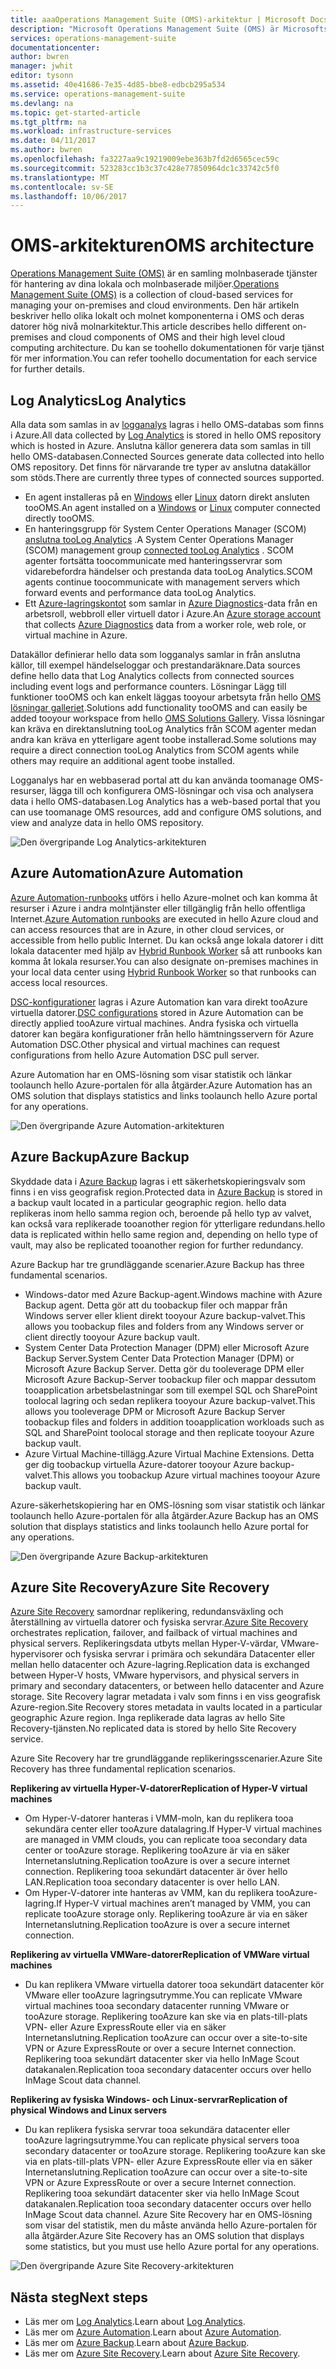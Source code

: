 ```yaml
---
title: aaaOperations Management Suite (OMS)-arkitektur | Microsoft Docs
description: "Microsoft Operations Management Suite (OMS) är Microsofts molnbaserade IT-hanteringslösning som hjälper dig att hantera och skydda din lokala och molnbaserade infrastruktur.  Den här artikeln anger hello olika tjänster som ingår i OMS och innehåller länkar tootheir detaljerad innehåll."
services: operations-management-suite
documentationcenter: 
author: bwren
manager: jwhit
editor: tysonn
ms.assetid: 40e41686-7e35-4d85-bbe8-edbcb295a534
ms.service: operations-management-suite
ms.devlang: na
ms.topic: get-started-article
ms.tgt_pltfrm: na
ms.workload: infrastructure-services
ms.date: 04/11/2017
ms.author: bwren
ms.openlocfilehash: fa3227aa9c19219009ebe363b7fd2d6565cec59c
ms.sourcegitcommit: 523283cc1b3c37c428e77850964dc1c33742c5f0
ms.translationtype: MT
ms.contentlocale: sv-SE
ms.lasthandoff: 10/06/2017
---
```

# <a name="oms-architecture"></a><span data-ttu-id="b2ee9-104">OMS-arkitekturen</span><span class="sxs-lookup"><span data-stu-id="b2ee9-104">OMS architecture</span></span>
<span data-ttu-id="b2ee9-105">[Operations Management Suite (OMS)](https://azure.microsoft.com/documentation/services/operations-management-suite/) är en samling molnbaserade tjänster för hantering av dina lokala och molnbaserade miljöer.</span><span class="sxs-lookup"><span data-stu-id="b2ee9-105">[Operations Management Suite (OMS)](https://azure.microsoft.com/documentation/services/operations-management-suite/) is a collection of cloud-based services for managing your on-premises and cloud environments.</span></span>  <span data-ttu-id="b2ee9-106">Den här artikeln beskriver hello olika lokalt och molnet komponenterna i OMS och deras datorer hög nivå molnarkitektur.</span><span class="sxs-lookup"><span data-stu-id="b2ee9-106">This article describes hello different on-premises and cloud components of OMS and their high level cloud computing architecture.</span></span>  <span data-ttu-id="b2ee9-107">Du kan se toohello dokumentationen för varje tjänst för mer information.</span><span class="sxs-lookup"><span data-stu-id="b2ee9-107">You can refer toohello documentation for each service for further details.</span></span>

## <a name="log-analytics"></a><span data-ttu-id="b2ee9-108">Log Analytics</span><span class="sxs-lookup"><span data-stu-id="b2ee9-108">Log Analytics</span></span>
<span data-ttu-id="b2ee9-109">Alla data som samlas in av [logganalys](https://azure.microsoft.com/documentation/services/log-analytics/) lagras i hello OMS-databas som finns i Azure.</span><span class="sxs-lookup"><span data-stu-id="b2ee9-109">All data collected by [Log Analytics](https://azure.microsoft.com/documentation/services/log-analytics/) is stored in hello OMS repository which is hosted in Azure.</span></span>  <span data-ttu-id="b2ee9-110">Anslutna källor generera data som samlas in till hello OMS-databasen.</span><span class="sxs-lookup"><span data-stu-id="b2ee9-110">Connected Sources generate data collected into hello OMS repository.</span></span>  <span data-ttu-id="b2ee9-111">Det finns för närvarande tre typer av anslutna datakällor som stöds.</span><span class="sxs-lookup"><span data-stu-id="b2ee9-111">There are currently three types of connected sources supported.</span></span>

* <span data-ttu-id="b2ee9-112">En agent installeras på en [Windows](../log-analytics/log-analytics-windows-agents.md) eller [Linux](../log-analytics/log-analytics-linux-agents.md) datorn direkt ansluten tooOMS.</span><span class="sxs-lookup"><span data-stu-id="b2ee9-112">An agent installed on a [Windows](../log-analytics/log-analytics-windows-agents.md) or [Linux](../log-analytics/log-analytics-linux-agents.md) computer connected directly tooOMS.</span></span>
* <span data-ttu-id="b2ee9-113">En hanteringsgrupp för System Center Operations Manager (SCOM) [anslutna tooLog Analytics](../log-analytics/log-analytics-om-agents.md) .</span><span class="sxs-lookup"><span data-stu-id="b2ee9-113">A System Center Operations Manager (SCOM) management group [connected tooLog Analytics](../log-analytics/log-analytics-om-agents.md) .</span></span>  <span data-ttu-id="b2ee9-114">SCOM agenter fortsätta toocommunicate med hanteringsservrar som vidarebefordra händelser och prestanda data tooLog Analytics.</span><span class="sxs-lookup"><span data-stu-id="b2ee9-114">SCOM agents continue toocommunicate with management servers which forward events and performance data tooLog Analytics.</span></span>
* <span data-ttu-id="b2ee9-115">Ett [Azure-lagringskontot](../log-analytics/log-analytics-azure-storage.md) som samlar in [Azure Diagnostics](../cloud-services/cloud-services-dotnet-diagnostics.md)-data från en arbetsroll, webbroll eller virtuell dator i Azure.</span><span class="sxs-lookup"><span data-stu-id="b2ee9-115">An [Azure storage account](../log-analytics/log-analytics-azure-storage.md) that collects [Azure Diagnostics](../cloud-services/cloud-services-dotnet-diagnostics.md) data from a worker role, web role, or virtual machine in Azure.</span></span>

<span data-ttu-id="b2ee9-116">Datakällor definierar hello data som logganalys samlar in från anslutna källor, till exempel händelseloggar och prestandaräknare.</span><span class="sxs-lookup"><span data-stu-id="b2ee9-116">Data sources define hello data that Log Analytics collects from connected sources including event logs and performance counters.</span></span>  <span data-ttu-id="b2ee9-117">Lösningar Lägg till funktioner tooOMS och kan enkelt läggas tooyour arbetsyta från hello [OMS lösningar galleriet](../log-analytics/log-analytics-add-solutions.md).</span><span class="sxs-lookup"><span data-stu-id="b2ee9-117">Solutions add functionality tooOMS and can easily be added tooyour workspace from hello [OMS Solutions Gallery](../log-analytics/log-analytics-add-solutions.md).</span></span>  <span data-ttu-id="b2ee9-118">Vissa lösningar kan kräva en direktanslutning tooLog Analytics från SCOM agenter medan andra kan kräva en ytterligare agent toobe installerad.</span><span class="sxs-lookup"><span data-stu-id="b2ee9-118">Some solutions may require a direct connection tooLog Analytics from SCOM agents while others may require an additional agent toobe installed.</span></span>

<span data-ttu-id="b2ee9-119">Logganalys har en webbaserad portal att du kan använda toomanage OMS-resurser, lägga till och konfigurera OMS-lösningar och visa och analysera data i hello OMS-databasen.</span><span class="sxs-lookup"><span data-stu-id="b2ee9-119">Log Analytics has a web-based portal that you can use toomanage OMS resources, add and configure OMS solutions, and view and analyze data in hello OMS repository.</span></span>

![Den övergripande Log Analytics-arkitekturen](media/operations-management-suite-architecture/log-analytics.png)

## <a name="azure-automation"></a><span data-ttu-id="b2ee9-121">Azure Automation</span><span class="sxs-lookup"><span data-stu-id="b2ee9-121">Azure Automation</span></span>
<span data-ttu-id="b2ee9-122">[Azure Automation-runbooks](http://azure.microsoft.com/documentation/services/automation) utförs i hello Azure-molnet och kan komma åt resurser i Azure i andra molntjänster eller tillgänglig från hello offentliga Internet.</span><span class="sxs-lookup"><span data-stu-id="b2ee9-122">[Azure Automation runbooks](http://azure.microsoft.com/documentation/services/automation) are executed in hello Azure cloud and can access resources that are in Azure, in other cloud services, or accessible from hello public Internet.</span></span>  <span data-ttu-id="b2ee9-123">Du kan också ange lokala datorer i ditt lokala datacenter med hjälp av [Hybrid Runbook Worker](../automation/automation-hybrid-runbook-worker.md) så att runbooks kan komma åt lokala resurser.</span><span class="sxs-lookup"><span data-stu-id="b2ee9-123">You can also designate on-premises machines in your local data center using [Hybrid Runbook Worker](../automation/automation-hybrid-runbook-worker.md) so that runbooks can access local resources.</span></span>

<span data-ttu-id="b2ee9-124">[DSC-konfigurationer](../automation/automation-dsc-overview.md) lagras i Azure Automation kan vara direkt tooAzure virtuella datorer.</span><span class="sxs-lookup"><span data-stu-id="b2ee9-124">[DSC configurations](../automation/automation-dsc-overview.md) stored in Azure Automation can be directly applied tooAzure virtual machines.</span></span>  <span data-ttu-id="b2ee9-125">Andra fysiska och virtuella datorer kan begära konfigurationer från hello hämtningsservern för Azure Automation DSC.</span><span class="sxs-lookup"><span data-stu-id="b2ee9-125">Other physical and virtual machines can request configurations from hello Azure Automation DSC pull server.</span></span>

<span data-ttu-id="b2ee9-126">Azure Automation har en OMS-lösning som visar statistik och länkar toolaunch hello Azure-portalen för alla åtgärder.</span><span class="sxs-lookup"><span data-stu-id="b2ee9-126">Azure Automation has an OMS solution that displays statistics and links toolaunch hello Azure portal for any operations.</span></span>

![Den övergripande Azure Automation-arkitekturen](media/operations-management-suite-architecture/automation.png)

## <a name="azure-backup"></a><span data-ttu-id="b2ee9-128">Azure Backup</span><span class="sxs-lookup"><span data-stu-id="b2ee9-128">Azure Backup</span></span>
<span data-ttu-id="b2ee9-129">Skyddade data i [Azure Backup](http://azure.microsoft.com/documentation/services/backup) lagras i ett säkerhetskopieringsvalv som finns i en viss geografisk region.</span><span class="sxs-lookup"><span data-stu-id="b2ee9-129">Protected data in [Azure Backup](http://azure.microsoft.com/documentation/services/backup) is stored in a backup vault located in a particular geographic region.</span></span>  <span data-ttu-id="b2ee9-130">hello data replikeras inom hello samma region och, beroende på hello typ av valvet, kan också vara replikerade tooanother region för ytterligare redundans.</span><span class="sxs-lookup"><span data-stu-id="b2ee9-130">hello data is replicated within hello same region and, depending on hello type of vault, may also be replicated tooanother region for further redundancy.</span></span>

<span data-ttu-id="b2ee9-131">Azure Backup har tre grundläggande scenarier.</span><span class="sxs-lookup"><span data-stu-id="b2ee9-131">Azure Backup has three fundamental scenarios.</span></span>

* <span data-ttu-id="b2ee9-132">Windows-dator med Azure Backup-agent.</span><span class="sxs-lookup"><span data-stu-id="b2ee9-132">Windows machine with Azure Backup agent.</span></span>  <span data-ttu-id="b2ee9-133">Detta gör att du toobackup filer och mappar från Windows server eller klient direkt tooyour Azure backup-valvet.</span><span class="sxs-lookup"><span data-stu-id="b2ee9-133">This allows you toobackup files and folders from any Windows server or client directly tooyour Azure backup vault.</span></span>  
* <span data-ttu-id="b2ee9-134">System Center Data Protection Manager (DPM) eller Microsoft Azure Backup Server.</span><span class="sxs-lookup"><span data-stu-id="b2ee9-134">System Center Data Protection Manager (DPM) or Microsoft Azure Backup Server.</span></span> <span data-ttu-id="b2ee9-135">Detta gör du tooleverage DPM eller Microsoft Azure Backup-Server toobackup filer och mappar dessutom tooapplication arbetsbelastningar som till exempel SQL och SharePoint toolocal lagring och sedan replikera tooyour Azure backup-valvet.</span><span class="sxs-lookup"><span data-stu-id="b2ee9-135">This allows you tooleverage DPM or Microsoft Azure Backup Server toobackup files and folders in addition tooapplication workloads such as SQL and SharePoint toolocal storage and then replicate tooyour Azure backup vault.</span></span>
* <span data-ttu-id="b2ee9-136">Azure Virtual Machine-tillägg.</span><span class="sxs-lookup"><span data-stu-id="b2ee9-136">Azure Virtual Machine Extensions.</span></span>  <span data-ttu-id="b2ee9-137">Detta ger dig toobackup virtuella Azure-datorer tooyour Azure backup-valvet.</span><span class="sxs-lookup"><span data-stu-id="b2ee9-137">This allows you toobackup Azure virtual machines tooyour Azure backup vault.</span></span>

<span data-ttu-id="b2ee9-138">Azure-säkerhetskopiering har en OMS-lösning som visar statistik och länkar toolaunch hello Azure-portalen för alla åtgärder.</span><span class="sxs-lookup"><span data-stu-id="b2ee9-138">Azure Backup has an OMS solution that displays statistics and links toolaunch hello Azure portal for any operations.</span></span>

![Den övergripande Azure Backup-arkitekturen](media/operations-management-suite-architecture/backup.png)

## <a name="azure-site-recovery"></a><span data-ttu-id="b2ee9-140">Azure Site Recovery</span><span class="sxs-lookup"><span data-stu-id="b2ee9-140">Azure Site Recovery</span></span>
<span data-ttu-id="b2ee9-141">[Azure Site Recovery](http://azure.microsoft.com/documentation/services/site-recovery) samordnar replikering, redundansväxling och återställning av virtuella datorer och fysiska servrar.</span><span class="sxs-lookup"><span data-stu-id="b2ee9-141">[Azure Site Recovery](http://azure.microsoft.com/documentation/services/site-recovery) orchestrates replication, failover, and failback of virtual machines and physical servers.</span></span> <span data-ttu-id="b2ee9-142">Replikeringsdata utbyts mellan Hyper-V-värdar, VMware-hypervisorer och fysiska servrar i primära och sekundära Datacenter eller mellan hello datacenter och Azure-lagring.</span><span class="sxs-lookup"><span data-stu-id="b2ee9-142">Replication data is exchanged between Hyper-V hosts, VMware hypervisors, and physical servers in primary and secondary datacenters, or between hello datacenter and Azure storage.</span></span>  <span data-ttu-id="b2ee9-143">Site Recovery lagrar metadata i valv som finns i en viss geografisk Azure-region.</span><span class="sxs-lookup"><span data-stu-id="b2ee9-143">Site Recovery stores metadata in vaults located in a particular geographic Azure region.</span></span> <span data-ttu-id="b2ee9-144">Inga replikerade data lagras av hello Site Recovery-tjänsten.</span><span class="sxs-lookup"><span data-stu-id="b2ee9-144">No replicated data is stored by hello Site Recovery service.</span></span>

<span data-ttu-id="b2ee9-145">Azure Site Recovery har tre grundläggande replikeringsscenarier.</span><span class="sxs-lookup"><span data-stu-id="b2ee9-145">Azure Site Recovery has three fundamental replication scenarios.</span></span>

<span data-ttu-id="b2ee9-146">**Replikering av virtuella Hyper-V-datorer**</span><span class="sxs-lookup"><span data-stu-id="b2ee9-146">**Replication of Hyper-V virtual machines**</span></span>

* <span data-ttu-id="b2ee9-147">Om Hyper-V-datorer hanteras i VMM-moln, kan du replikera tooa sekundära center eller tooAzure datalagring.</span><span class="sxs-lookup"><span data-stu-id="b2ee9-147">If Hyper-V virtual machines are managed in VMM clouds, you can replicate tooa secondary data center or tooAzure storage.</span></span>  <span data-ttu-id="b2ee9-148">Replikering tooAzure är via en säker Internetanslutning.</span><span class="sxs-lookup"><span data-stu-id="b2ee9-148">Replication tooAzure is over a secure internet connection.</span></span>  <span data-ttu-id="b2ee9-149">Replikering tooa sekundärt datacenter är över hello LAN.</span><span class="sxs-lookup"><span data-stu-id="b2ee9-149">Replication tooa secondary datacenter is over hello LAN.</span></span>
* <span data-ttu-id="b2ee9-150">Om Hyper-V-datorer inte hanteras av VMM, kan du replikera tooAzure-lagring.</span><span class="sxs-lookup"><span data-stu-id="b2ee9-150">If Hyper-V virtual machines aren’t managed by VMM, you can replicate tooAzure storage only.</span></span>  <span data-ttu-id="b2ee9-151">Replikering tooAzure är via en säker Internetanslutning.</span><span class="sxs-lookup"><span data-stu-id="b2ee9-151">Replication tooAzure is over a secure internet connection.</span></span>

<span data-ttu-id="b2ee9-152">**Replikering av virtuella VMWare-datorer**</span><span class="sxs-lookup"><span data-stu-id="b2ee9-152">**Replication of VMWare virtual machines**</span></span>

* <span data-ttu-id="b2ee9-153">Du kan replikera VMware virtuella datorer tooa sekundärt datacenter kör VMware eller tooAzure lagringsutrymme.</span><span class="sxs-lookup"><span data-stu-id="b2ee9-153">You can replicate VMware virtual machines tooa secondary datacenter running VMware or tooAzure storage.</span></span>  <span data-ttu-id="b2ee9-154">Replikering tooAzure kan ske via en plats-till-plats VPN- eller Azure ExpressRoute eller via en säker Internetanslutning.</span><span class="sxs-lookup"><span data-stu-id="b2ee9-154">Replication tooAzure can occur over a site-to-site VPN or Azure ExpressRoute or over a secure Internet connection.</span></span> <span data-ttu-id="b2ee9-155">Replikering tooa sekundärt datacenter sker via hello InMage Scout datakanalen.</span><span class="sxs-lookup"><span data-stu-id="b2ee9-155">Replication tooa secondary datacenter occurs over hello InMage Scout data channel.</span></span>

<span data-ttu-id="b2ee9-156">**Replikering av fysiska Windows- och Linux-servrar**</span><span class="sxs-lookup"><span data-stu-id="b2ee9-156">**Replication of physical Windows and Linux servers**</span></span> 

* <span data-ttu-id="b2ee9-157">Du kan replikera fysiska servrar tooa sekundära datacenter eller tooAzure lagringsutrymme.</span><span class="sxs-lookup"><span data-stu-id="b2ee9-157">You can replicate physical servers tooa secondary datacenter or tooAzure storage.</span></span> <span data-ttu-id="b2ee9-158">Replikering tooAzure kan ske via en plats-till-plats VPN- eller Azure ExpressRoute eller via en säker Internetanslutning.</span><span class="sxs-lookup"><span data-stu-id="b2ee9-158">Replication tooAzure can occur over a site-to-site VPN or Azure ExpressRoute or over a secure Internet connection.</span></span> <span data-ttu-id="b2ee9-159">Replikering tooa sekundärt datacenter sker via hello InMage Scout datakanalen.</span><span class="sxs-lookup"><span data-stu-id="b2ee9-159">Replication tooa secondary datacenter occurs over hello InMage Scout data channel.</span></span>  <span data-ttu-id="b2ee9-160">Azure Site Recovery har en OMS-lösning som visar del statistik, men du måste använda hello Azure-portalen för alla åtgärder.</span><span class="sxs-lookup"><span data-stu-id="b2ee9-160">Azure Site Recovery has an OMS solution that displays some statistics, but you must use hello Azure portal for any operations.</span></span>

![Den övergripande Azure Site Recovery-arkitekturen](media/operations-management-suite-architecture/site-recovery.png)

## <a name="next-steps"></a><span data-ttu-id="b2ee9-162">Nästa steg</span><span class="sxs-lookup"><span data-stu-id="b2ee9-162">Next steps</span></span>
* <span data-ttu-id="b2ee9-163">Läs mer om [Log Analytics](http://azure.microsoft.com/documentation/services/log-analytics).</span><span class="sxs-lookup"><span data-stu-id="b2ee9-163">Learn about [Log Analytics](http://azure.microsoft.com/documentation/services/log-analytics).</span></span>
* <span data-ttu-id="b2ee9-164">Läs mer om [Azure Automation](https://azure.microsoft.com/documentation/services/automation).</span><span class="sxs-lookup"><span data-stu-id="b2ee9-164">Learn about [Azure Automation](https://azure.microsoft.com/documentation/services/automation).</span></span>
* <span data-ttu-id="b2ee9-165">Läs mer om [Azure Backup](http://azure.microsoft.com/documentation/services/backup).</span><span class="sxs-lookup"><span data-stu-id="b2ee9-165">Learn about [Azure Backup](http://azure.microsoft.com/documentation/services/backup).</span></span>
* <span data-ttu-id="b2ee9-166">Läs mer om [Azure Site Recovery](http://azure.microsoft.com/documentation/services/site-recovery).</span><span class="sxs-lookup"><span data-stu-id="b2ee9-166">Learn about [Azure Site Recovery](http://azure.microsoft.com/documentation/services/site-recovery).</span></span>


